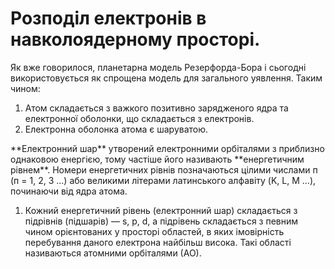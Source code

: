 # Розподіл електронів в навколоядерному просторі.
Як вже говорилося, планетарна модель Резерфорда-Бора і сьогодні використовується як спрощена модель для загального уявлення. Таким чином:<ol>
<li>Атом складається з важкого позитивно зарядженого ядра та електронної оболонки, що складається з електронів.</li><li> Електронна оболонка атома є шаруватою.</li>      
</ol> 
**Електронний шар** утворений електронними орбіталями з приблизно однаковою енергією, тому частіше його називають **енергетичним рівнем**.       
<!--картиночка---->
Номери енергетичних рівнів позначаються цілими числами п (п = 1, 2, 3 ...) або великими літерами латинського алфавіту (K, L, M ...), починаючи від ядра атома.       
<!---картиночка----->   
<ol> 
<li>Кожний енергетичний рівень (електронний шар) складається з підрівнів (підшарів) ― s, p, d, а підрівень складається з певним чином орієнтованих у просторі областей, в яких імовірність перебування даного електрона найбільш висока. Такі області називаються атомними орбіталями (АО). </li> 
</ol> 
